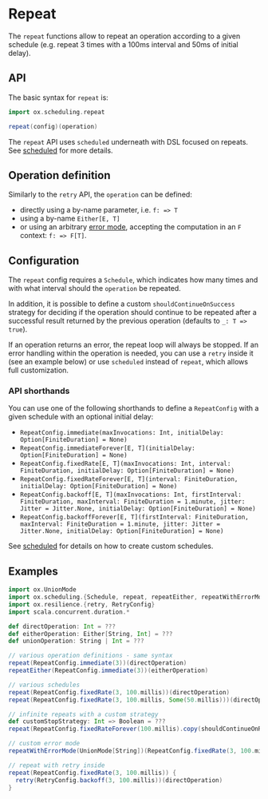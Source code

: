 # Repeat

The `repeat` functions allow to repeat an operation according to a given schedule (e.g. repeat 3 times with a 100ms
interval and 50ms of initial delay).

## API

The basic syntax for `repeat` is:

```scala
import ox.scheduling.repeat

repeat(config)(operation)
```

The `repeat` API uses `scheduled` underneath with DSL focused on repeats. See [scheduled](scheduled.md) for more details.

## Operation definition

Similarly to the `retry` API, the `operation` can be defined: 
* directly using a by-name parameter, i.e. `f: => T`
* using a by-name `Either[E, T]`
* or using an arbitrary [error mode](../basics/error-handling.md), accepting the computation in an `F` context: `f: => F[T]`.

## Configuration

The `repeat` config requires a `Schedule`, which indicates how many times and with what interval should the `operation` 
be repeated.

In addition, it is possible to define a custom `shouldContinueOnSuccess` strategy for deciding if the operation
should continue to be repeated after a successful result returned by the previous operation (defaults to `_: T => true`).

If an operation returns an error, the repeat loop will always be stopped. If an error handling within the operation
is needed, you can use a `retry` inside it (see an example below) or use `scheduled` instead of `repeat`, which allows
full customization.

### API shorthands

You can use one of the following shorthands to define a `RepeatConfig` with a given schedule with an optional initial delay:
- `RepeatConfig.immediate(maxInvocations: Int, initialDelay: Option[FiniteDuration] = None)`
- `RepeatConfig.immediateForever[E, T](initialDelay: Option[FiniteDuration] = None)`
- `RepeatConfig.fixedRate[E, T](maxInvocations: Int, interval: FiniteDuration, initialDelay: Option[FiniteDuration] = None)`
- `RepeatConfig.fixedRateForever[E, T](interval: FiniteDuration, initialDelay: Option[FiniteDuration] = None)`
- `RepeatConfig.backoff[E, T](maxInvocations: Int, firstInterval: FiniteDuration, maxInterval: FiniteDuration = 1.minute, jitter: Jitter = Jitter.None, initialDelay: Option[FiniteDuration] = None)`
- `RepeatConfig.backoffForever[E, T](firstInterval: FiniteDuration, maxInterval: FiniteDuration = 1.minute, jitter: Jitter = Jitter.None, initialDelay: Option[FiniteDuration] = None)`

See [scheduled](scheduled.md) for details on how to create custom schedules.

## Examples

```scala mdoc:compile-only
import ox.UnionMode
import ox.scheduling.{Schedule, repeat, repeatEither, repeatWithErrorMode, RepeatConfig}
import ox.resilience.{retry, RetryConfig}
import scala.concurrent.duration.*

def directOperation: Int = ???
def eitherOperation: Either[String, Int] = ???
def unionOperation: String | Int = ???

// various operation definitions - same syntax
repeat(RepeatConfig.immediate(3))(directOperation)
repeatEither(RepeatConfig.immediate(3))(eitherOperation)

// various schedules
repeat(RepeatConfig.fixedRate(3, 100.millis))(directOperation)
repeat(RepeatConfig.fixedRate(3, 100.millis, Some(50.millis)))(directOperation)

// infinite repeats with a custom strategy
def customStopStrategy: Int => Boolean = ???
repeat(RepeatConfig.fixedRateForever(100.millis).copy(shouldContinueOnResult = customStopStrategy))(directOperation)

// custom error mode
repeatWithErrorMode(UnionMode[String])(RepeatConfig.fixedRate(3, 100.millis))(unionOperation)

// repeat with retry inside
repeat(RepeatConfig.fixedRate(3, 100.millis)) {
  retry(RetryConfig.backoff(3, 100.millis))(directOperation)
}
```
